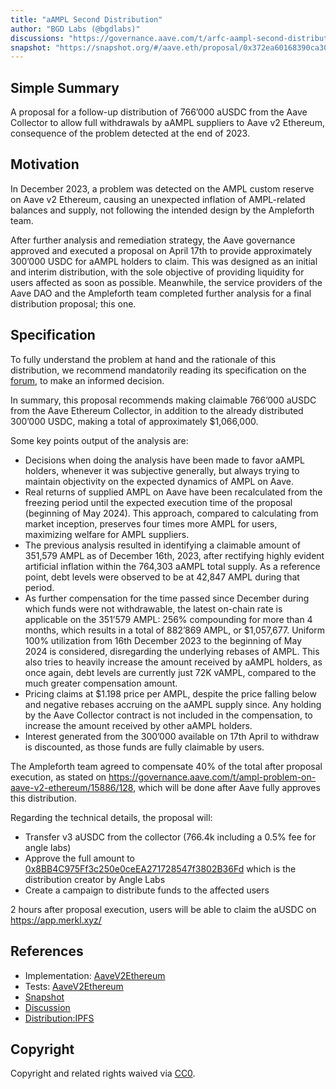 ```yaml
---
title: "aAMPL Second Distribution"
author: "BGD Labs (@bgdlabs)"
discussions: "https://governance.aave.com/t/arfc-aampl-second-distribution/17464"
snapshot: "https://snapshot.org/#/aave.eth/proposal/0x372ea60168390ca30be8890ae18ba3c1bb171428ad613a3c8c1a568721c1d65d"
---
```


## Simple Summary

A proposal for a follow-up distribution of 766’000 aUSDC from the Aave Collector to allow full withdrawals by aAMPL suppliers to Aave v2 Ethereum, consequence of the problem detected at the end of 2023.

## Motivation

In December 2023, a problem was detected on the AMPL custom reserve on Aave v2 Ethereum, causing an unexpected inflation of AMPL-related balances and supply, not following the intended design by the Ampleforth team.

After further analysis and remediation strategy, the Aave governance approved and executed a proposal on April 17th to provide approximately 300’000 USDC for aAMPL holders to claim. This was designed as an initial and interim distribution, with the sole objective of providing liquidity for users affected as soon as possible. Meanwhile, the service providers of the Aave DAO and the Ampleforth team completed further analysis for a final distribution proposal; this one.

## Specification

To fully understand the problem at hand and the rationale of this distribution, we recommend mandatorily reading its specification on the [forum](https://governance.aave.com/t/ampl-problem-on-aave-v2-ethereum/15886/155), to make an informed decision.

In summary, this proposal recommends making claimable 766’000 aUSDC from the Aave Ethereum Collector, in addition to the already distributed 300’000 USDC, making a total of approximately $1,066,000.

Some key points output of the analysis are:

- Decisions when doing the analysis have been made to favor aAMPL holders, whenever it was subjective generally, but always trying to maintain objectivity on the expected dynamics of AMPL on Aave.
- Real returns of supplied AMPL on Aave have been recalculated from the freezing period until the expected execution time of the proposal (beginning of May 2024). This approach, compared to calculating from market inception, preserves four times more AMPL for users, maximizing welfare for AMPL suppliers.
- The previous analysis resulted in identifying a claimable amount of 351,579 AMPL as of December 16th, 2023, after rectifying highly evident artificial inflation within the 764,303 aAMPL total supply. As a reference point, debt levels were observed to be at 42,847 AMPL during that period.
- As further compensation for the time passed since December during which funds were not withdrawable, the latest on-chain rate is applicable on the 351’579 AMPL: 256% compounding for more than 4 months, which results in a total of 882’869 AMPL, or $1,057,677.
  Uniform 100% utilization from 16th December 2023 to the beginning of May 2024 is considered, disregarding the underlying rebases of AMPL. This also tries to heavily increase the amount received by aAMPL holders, as once again, debt levels are currently just 72K vAMPL, compared to the much greater compensation amount.
- Pricing claims at $1.198 price per AMPL, despite the price falling below and negative rebases accruing on the aAMPL supply since.
  Any holding by the Aave Collector contract is not included in the compensation, to increase the amount received by other aAMPL holders.
- Interest generated from the 300’000 available on 17th April to withdraw is discounted, as those funds are fully claimable by users.

The Ampleforth team agreed to compensate 40% of the total after proposal execution, as stated on https://governance.aave.com/t/ampl-problem-on-aave-v2-ethereum/15886/128, which will be done after Aave fully approves this distribution.

Regarding the technical details, the proposal will:

- Transfer v3 aUSDC from the collector (766.4k including a 0.5% fee for angle labs)
- Approve the full amount to [0x8BB4C975Ff3c250e0ceEA271728547f3802B36Fd](https://etherscan.io/address/0x8BB4C975Ff3c250e0ceEA271728547f3802B36Fd) which is the distribution creator by Angle Labs
- Create a campaign to distribute funds to the affected users

2 hours after proposal execution, users will be able to claim the aUSDC on https://app.merkl.xyz/

## References

- Implementation: [AaveV2Ethereum](https://github.com/bgd-labs/aave-proposals-v3/blob/main/src/20240429_AaveV2Ethereum_AAMPLSecondDistribution/AaveV2Ethereum_AAMPLSecondDistribution_20240429.sol)
- Tests: [AaveV2Ethereum](https://github.com/bgd-labs/aave-proposals-v3/blob/main/src/20240429_AaveV2Ethereum_AAMPLSecondDistribution/AaveV2Ethereum_AAMPLSecondDistribution_20240429.t.sol)
- [Snapshot](https://snapshot.org/#/aave.eth/proposal/0x372ea60168390ca30be8890ae18ba3c1bb171428ad613a3c8c1a568721c1d65d)
- [Discussion](https://governance.aave.com/t/arfc-aampl-second-distribution/17464)
- [Distribution:IPFS](https://angle-blog.infura-ipfs.io/ipfs/QmTvv4u6MUb6cwThCi7tma1ZJ1XUe9mQmaGcHEmLZhazre)

## Copyright

Copyright and related rights waived via [CC0](https://creativecommons.org/publicdomain/zero/1.0/).
